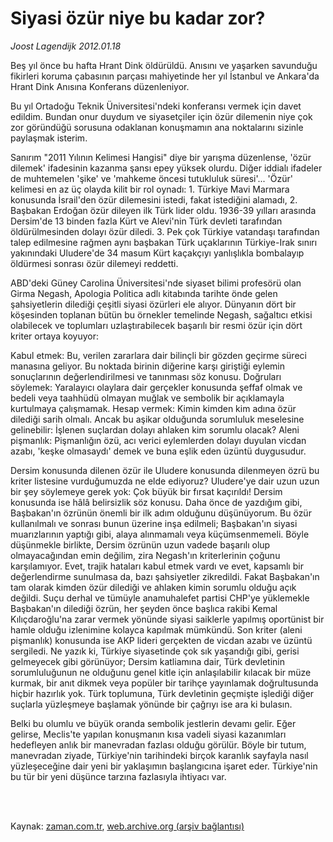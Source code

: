 # Siyasi özür niye bu kadar zor?

*Joost Lagendijk 2012.01.18*

<td class="columnist-detail">
<p>Beş yıl önce bu hafta Hrant Dink öldürüldü. Anısını ve yaşarken savunduğu fikirleri koruma çabasının parçası mahiyetinde her yıl İstanbul ve Ankara'da Hrant Dink Anısına Konferans düzenleniyor.</p>
<p>
<div id="haberMetinDiv">
<p>Bu yıl Ortadoğu Teknik Üniversitesi'ndeki konferansı vermek için davet edildim. Bundan onur duydum ve siyasetçiler için özür dilemenin niye çok zor göründüğü sorusuna odaklanan konuşmamın ana noktalarını sizinle paylaşmak isterim.
<p>Sanırım "2011 Yılının Kelimesi Hangisi" diye bir yarışma düzenlense, 'özür dilemek' ifadesinin kazanma şansı epey yüksek olurdu. Diğer iddialı ifadeler de muhtemelen 'şike' ve 'mahkeme öncesi tutukluluk süresi'... 'Özür' kelimesi en az üç olayda kilit bir rol oynadı: 1. Türkiye Mavi Marmara konusunda İsrail'den özür dilemesini istedi, fakat istediğini alamadı, 2. Başbakan Erdoğan özür dileyen ilk Türk lider oldu. 1936-39 yılları arasında Dersim'de 13 binden fazla Kürt ve Alevi'nin Türk devleti tarafından öldürülmesinden dolayı özür diledi. 3. Pek çok Türkiye vatandaşı tarafından talep edilmesine rağmen aynı başbakan Türk uçaklarının Türkiye-Irak sınırı yakınındaki Uludere'de 34 masum Kürt kaçakçıyı yanlışlıkla bombalayıp öldürmesi sonrası özür dilemeyi reddetti.
<p>ABD'deki Güney Carolina Üniversitesi'nde siyaset bilimi profesörü olan Girma Negash, Apologia Politica adlı kitabında tarihte önde gelen şahsiyetlerin dilediği çeşitli siyasi özürleri ele alıyor. Dünyanın dört bir köşesinden toplanan bütün bu örnekler temelinde Negash, sağaltıcı etkisi olabilecek ve toplumları uzlaştırabilecek başarılı bir resmi özür için dört kriter ortaya koyuyor:
<p>Kabul etmek: Bu, verilen zararlara dair bilinçli bir gözden geçirme süreci manasına geliyor. Bu noktada birinin diğerine karşı giriştiği eylemin sonuçlarının değerlendirilmesi ve tanınması söz konusu. Doğruları söylemek: Yaralayıcı olaylara dair gerçekler konusunda şeffaf olmak ve bedeli veya taahhüdü olmayan muğlak ve sembolik bir açıklamayla kurtulmaya çalışmamak. Hesap vermek: Kimin kimden kim adına özür dilediği sarih olmalı. Ancak bu aşikar olduğunda sorumluluk meselesine gelinebilir: İşlenen suçlardan dolayı ahlaken kim sorumlu olacak? Aleni pişmanlık: Pişmanlığın özü, acı verici eylemlerden dolayı duyulan vicdan azabı, 'keşke olmasaydı' demek ve buna eşlik eden üzüntü duygusudur.
<p>Dersim konusunda dilenen özür ile Uludere konusunda dilenmeyen özrü bu kriter listesine vurduğumuzda ne elde ediyoruz? Uludere'ye dair uzun uzun bir şey söylemeye gerek yok: Çok büyük bir fırsat kaçırıldı! Dersim konusunda ise hâlâ belirsizlik söz konusu. Daha önce de yazdığım gibi, Başbakan'ın özrünün önemli bir ilk adım olduğunu düşünüyorum. Bu özür kullanılmalı ve sonrası bunun üzerine inşa edilmeli; Başbakan'ın siyasi muarızlarının yaptığı gibi, alaya alınmamalı veya küçümsenmemeli. Böyle düşünmekle birlikte, Dersim özrünün uzun vadede başarılı olup olmayacağından emin değilim, zira Negash'ın kriterlerinin çoğunu karşılamıyor. Evet, trajik hataları kabul etmek vardı ve evet, kapsamlı bir değerlendirme sunulmasa da, bazı şahsiyetler zikredildi. Fakat Başbakan'ın tam olarak kimden özür dilediği ve ahlaken kimin sorumlu olduğu açık değildi. Suçu derhal ve tümüyle anamuhalefet partisi CHP'ye yüklemekle Başbakan'ın dilediği özrün, her şeyden önce başlıca rakibi Kemal Kılıçdaroğlu'na zarar vermek yönünde siyasi saiklerle yapılmış oportünist bir hamle olduğu izlenimine kolayca kapılmak mümkündü. Son kriter (aleni pişmanlık) konusunda ise AKP lideri gerçekten de vicdan azabı ve üzüntü sergiledi. Ne yazık ki, Türkiye siyasetinde çok sık yaşandığı gibi, gerisi gelmeyecek gibi görünüyor; Dersim katliamına dair, Türk devletinin sorumluluğunun ne olduğunu genel kitle için anlaşılabilir kılacak bir müze kurmak, bir anıt dikmek veya popüler bir tarihçe yayınlamak doğrultusunda hiçbir hazırlık yok. Türk toplumuna, Türk devletinin geçmişte işlediği diğer suçlarla yüzleşmeye başlamak yönünde bir çağrıyı ise ara ki bulasın.
<p>Belki bu olumlu ve büyük oranda sembolik jestlerin devamı gelir. Eğer gelirse, Meclis'te yapılan konuşmanın kısa vadeli siyasi kazanımları hedefleyen anlık bir manevradan fazlası olduğu görülür. Böyle bir tutum, manevradan ziyade, Türkiye'nin tarihindeki birçok karanlık sayfayla nasıl yüzleşeceğine dair yeni bir yaklaşımın başlangıcına işaret eder. Türkiye'nin bu tür bir yeni düşünce tarzına fazlasıyla ihtiyacı var.</p></p></p></p></p></p></div>
</p>


<p><br>
		 </br></p></td>

Kaynak: [zaman.com.tr](http://zaman.com.tr/yazar.do?yazino=1231230), [web.archive.org (arşiv bağlantısı)](http://web.archive.org/web/20120207003033/http://www.zaman.com.tr:80/yazar.do?yazino=1231230)
